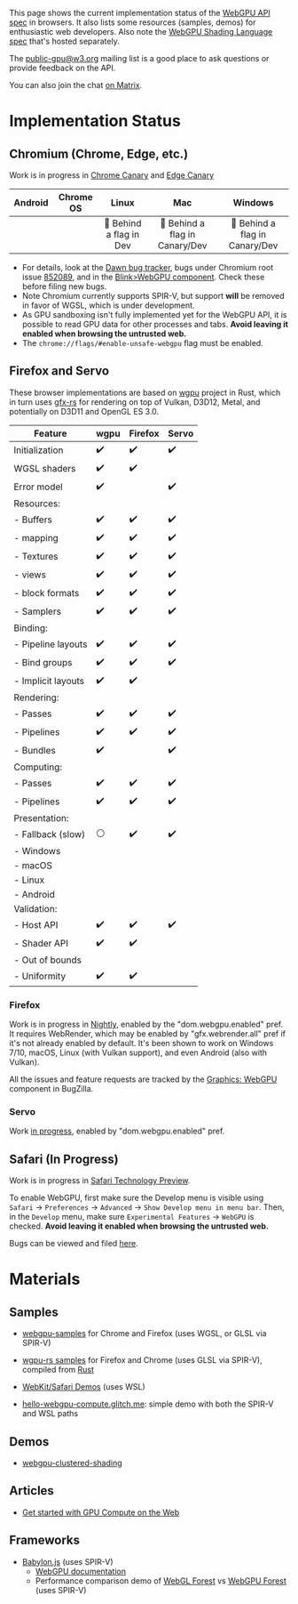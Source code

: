 This page shows the current implementation status of the [WebGPU API spec](https://gpuweb.github.io/gpuweb/) in browsers. It also lists some resources (samples, demos) for enthusiastic web developers. Also note the [WebGPU Shading Language spec](https://gpuweb.github.io/gpuweb/wgsl/) that's hosted separately.

The [public-gpu@w3.org](https://lists.w3.org/Archives/Public/public-gpu/) mailing list is a good place to ask questions or provide feedback on the API.

You can also join the chat [on Matrix](https://app.element.io/#/room/#WebGPU:matrix.org).

# Implementation Status

## Chromium (Chrome, Edge, etc.)

Work is in progress in [Chrome Canary](http://chrome.com/canary) and [Edge Canary](https://www.microsoftedgeinsider.com/en-us/download)

| Android  | Chrome OS | Linux | Mac | Windows |
| :------: | :-------: | :---: | :-: | :-----: |
|          |           | 👷 Behind a flag in Dev | 👷 Behind a flag in Canary/Dev | 👷 Behind a flag in Canary/Dev |

* For details, look at the
    [Dawn bug tracker](https://crbug.com/dawn),
    bugs under Chromium root issue [852089](https://bugs.chromium.org/p/chromium/issues/detail?id=852089),
    and in the [Blink&gt;WebGPU component](https://bugs.chromium.org/p/chromium/issues/list?q=component:Blink%3EWebGPU).
    Check these before filing new bugs.
* Note Chromium currently supports SPIR-V, but support **will** be removed in favor of WGSL, which is under development.
* As GPU sandboxing isn't fully implemented yet for the WebGPU API, it is possible to read GPU data for other processes and tabs. **Avoid leaving it enabled when browsing the untrusted web.**
* The `chrome://flags/#enable-unsafe-webgpu` flag must be enabled.

## Firefox and Servo

These browser implementations are based on [wgpu](https://github.com/gfx-rs/wgpu) project in Rust, which in turn uses [gfx-rs](https://github.com/gfx-rs/gfx) for rendering on top of Vulkan, D3D12, Metal, and potentially on D3D11 and OpenGL ES 3.0.

| Feature            | wgpu               | Firefox            | Servo              |
| ------------------ | ------------------ | ------------------ | ------------------ |
| Initialization     | :heavy_check_mark: | :heavy_check_mark: | :heavy_check_mark: |
| WGSL shaders       | :heavy_check_mark: | :heavy_check_mark: |                    |
| Error model        | :heavy_check_mark: |                    | :heavy_check_mark: |
| Resources:         |                    |                    |                    |
| - Buffers          | :heavy_check_mark: | :heavy_check_mark: | :heavy_check_mark: |
|   - mapping        | :heavy_check_mark: | :heavy_check_mark: | :heavy_check_mark: |
| - Textures         | :heavy_check_mark: | :heavy_check_mark: | :heavy_check_mark: |
|    - views         | :heavy_check_mark: | :heavy_check_mark: | :heavy_check_mark: |
|    - block formats | :heavy_check_mark: | :heavy_check_mark: | :heavy_check_mark: |
| - Samplers         | :heavy_check_mark: | :heavy_check_mark: | :heavy_check_mark: |
| Binding:           |                    |                    |                    |
| - Pipeline layouts | :heavy_check_mark: | :heavy_check_mark: | :heavy_check_mark: |
| - Bind groups      | :heavy_check_mark: | :heavy_check_mark: | :heavy_check_mark: |
| - Implicit layouts | :heavy_check_mark: | :heavy_check_mark: |                    |
| Rendering:         |                    |                    |                    |
| - Passes           | :heavy_check_mark: | :heavy_check_mark: | :heavy_check_mark: |
| - Pipelines        | :heavy_check_mark: | :heavy_check_mark: | :heavy_check_mark: |
| - Bundles          | :heavy_check_mark: |                    | :heavy_check_mark: |
| Computing:         |                    |                    |                    |
| - Passes           | :heavy_check_mark: | :heavy_check_mark: | :heavy_check_mark: |
| - Pipelines        | :heavy_check_mark: | :heavy_check_mark: | :heavy_check_mark: |
| Presentation:      |                    |                    |                    |
| - Fallback (slow)  | :white_circle:     | :heavy_check_mark: | :heavy_check_mark: |
| - Windows          |                    |                    |                    |
| - macOS            |                    |                    |                    |
| - Linux            |                    |                    |                    |
| - Android          |                    |                    |                    |
| Validation:        |                    |                    |                    |
| - Host API         | :heavy_check_mark: | :heavy_check_mark: | :heavy_check_mark: |
| - Shader API       | :heavy_check_mark: | :heavy_check_mark: |                    |
| - Out of bounds    |                    |                    |                    |
| - Uniformity       | :heavy_check_mark: | :heavy_check_mark: |                    |

### Firefox

Work is in progress in [Nightly](https://nightly.mozilla.org/), enabled by the "dom.webgpu.enabled" pref. It requires WebRender, which may be enabled by "gfx.webrender.all" pref if it's not already enabled by default. It's been shown to work on Windows 7/10, macOS, Linux (with Vulkan support), and even Android (also with Vulkan).

All the issues and feature requests are tracked by the [Graphics: WebGPU](https://bugzilla.mozilla.org/buglist.cgi?product=Core&component=Graphics%3A%20WebGPU) component in BugZilla.

### Servo

Work [in progress](https://github.com/servo/servo/projects/24), enabled by "dom.webgpu.enabled" pref.

## Safari (In Progress)

Work is in progress in [Safari Technology Preview](https://developer.apple.com/safari/technology-preview/).

To enable WebGPU, first make sure the Develop menu is visible using `Safari` → `Preferences` → `Advanced` → `Show Develop menu in menu bar`. Then, in the `Develop` menu, make sure `Experimental Features` → `WebGPU` is checked. **Avoid leaving it enabled when browsing the untrusted web.**

Bugs can be viewed and filed [here](https://bugs.webkit.org/buglist.cgi?bug_status=UNCONFIRMED&bug_status=NEW&bug_status=ASSIGNED&bug_status=REOPENED&component=WebGPU).

# Materials

## Samples

* [webgpu-samples](https://austineng.github.io/webgpu-samples/) for Chrome and Firefox (uses WGSL, or GLSL via SPIR-V)

* [wgpu-rs samples](https://wgpu.rs) for Firefox and Chrome (uses GLSL via SPIR-V), compiled from [Rust](https://github.com/gfx-rs/wgpu-rs)

* [WebKit/Safari Demos](https://webkit.org/demos/webgpu) (uses WSL)

* [hello-webgpu-compute.glitch.me](https://hello-webgpu-compute.glitch.me): simple demo with both the SPIR-V and WSL paths

## Demos

* [webgpu-clustered-shading](https://github.com/toji/webgpu-clustered-shading)

## Articles

* [Get started with GPU Compute on the Web](https://developers.google.com/web/updates/2019/08/get-started-with-gpu-compute-on-the-web)

## Frameworks

* [Babylon.js](https://www.babylonjs.com/) (uses SPIR-V)
  * [WebGPU documentation](https://doc.babylonjs.com/extensions/webgpu)
  * Performance comparison demo of [WebGL Forest](https://www.babylonjs.com/Demos/WebGPU/forestWebGL.html) vs [WebGPU Forest](https://www.babylonjs.com/Demos/WebGPU/forestWebGPU.html) (uses SPIR-V)